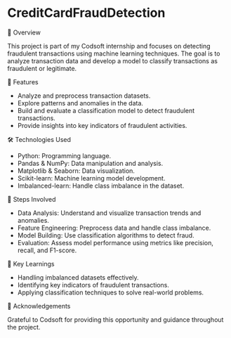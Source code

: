 # CreditCardFraudDetection

📖 Overview

This project is part of my Codsoft internship and focuses on detecting fraudulent transactions using machine learning techniques. The goal is to analyze transaction data and develop a model to classify transactions as fraudulent or legitimate.

🚀 Features
* Analyze and preprocess transaction datasets.
* Explore patterns and anomalies in the data.
* Build and evaluate a classification model to detect fraudulent transactions.
* Provide insights into key indicators of fraudulent activities.
  
🛠️ Technologies Used
* Python: Programming language.
* Pandas & NumPy: Data manipulation and analysis.
* Matplotlib & Seaborn: Data visualization.
* Scikit-learn: Machine learning model development.
* Imbalanced-learn: Handle class imbalance in the dataset.

🧠 Steps Involved
* Data Analysis: Understand and visualize transaction trends and anomalies.
* Feature Engineering: Preprocess data and handle class imbalance.
* Model Building: Use classification algorithms to detect fraud.
* Evaluation: Assess model performance using metrics like precision, recall, and F1-score.

🌟 Key Learnings
* Handling imbalanced datasets effectively.
* Identifying key indicators of fraudulent transactions.
* Applying classification techniques to solve real-world problems.
  
🤝 Acknowledgements

Grateful to Codsoft for providing this opportunity and guidance throughout the project.
